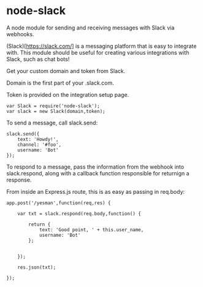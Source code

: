 # node-slack

A node module for sending and receiving messages with Slack via webhooks.

(Slack)[https://slack.com/] is a messaging platform that is easy to integrate with. 
This module should be useful for creating various integrations with Slack, such as
chat bots!


Get your custom domain and token from Slack.

Domain is the first part of your <domain>.slack.com.

Token is provided on the integration setup page.

```
var Slack = require('node-slack');
var slack = new Slack(domain,token);
```


To send a message, call slack.send:

```
slack.send({
	text: 'Howdy!',
	channel: '#foo',
	username: 'Bot'
});
```


To respond to a message, pass the information from the webhook into slack.respond, 
along with a callback function responsible for returnign a response.

From inside an Express.js route, this is as easy as passing in req.body:

```
app.post('/yesman',function(req,res) {
	
	var txt = slack.respond(req.body,function() {
		
		return {
			text: 'Good point, ' + this.user_name,
			username: 'Bot'
		};
		
		
	});
	
	res.json(txt);

});
```